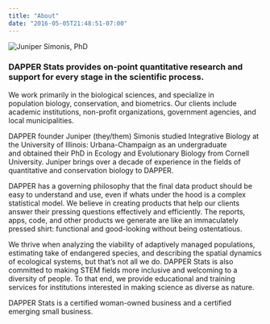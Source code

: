 ```yaml
---
title: "About"
date: "2016-05-05T21:48:51-07:00"
---
```


![Juniper Simonis, PhD](/images/edit4_web-190x300.jpg#alignright)
<h3>DAPPER Stats provides on-point quantitative research and support for every stage in the scientific process.</h3>

We work primarily in the biological sciences, and specialize in population biology, conservation, and biometrics. Our clients include academic institutions, non-profit organizations, government agencies, and local municipalities.

DAPPER founder Juniper (they/them) Simonis studied Integrative Biology at the University of Illinois: Urbana-Champaign as an undergraduate and obtained their PhD in Ecology and Evolutionary Biology from Cornell University. Juniper brings over a decade of experience in the fields of quantitative and conservation biology to DAPPER.

DAPPER has a governing philosophy that the final data product should be easy to understand and use, even if whats under the hood is a complex statistical model. We believe in creating products that help our clients answer their pressing questions effectively and efficiently. The reports, apps, code, and other products we generate are like an immaculately pressed shirt: functional and good-looking without being ostentatious.

We thrive when analyzing the viability of adaptively managed populations, estimating take of endangered species, and describing the spatial dynamics of ecological systems, but that’s not all we do. DAPPER Stats is also committed to making STEM fields more inclusive and welcoming to a diversity of people. To that end, we provide educational and training services for institutions interested in making science as diverse as nature.

DAPPER Stats is a certified woman-owned business and a certified emerging small business.